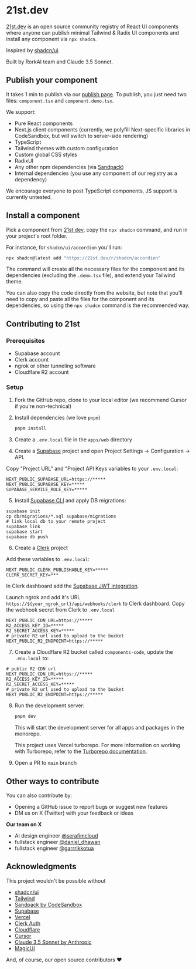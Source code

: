 # 21st.dev

[21st.dev](https://21st.dev) is an open source community registry of React UI components where anyone can publish minimal Tailwind & Radix UI components and install any component via `npx shadcn`.

Inspired by [shadcn/ui](https://ui.shadcn.com/).

Built by RorkAI team and Claude 3.5 Sonnet.

## Publish your component

It takes 1 min to publish via our [publish page](https://21st.dev). To publish, you just need two files: `component.tsx` and `component.demo.tsx`.

We support:

- Pure React components
- Next.js client components (currently, we polyfill Next-specific libraries in CodeSandbox, but will switch to server-side rendering)
- TypeScript
- Tailwind themes with custom configuration
- Custom global CSS styles
- RadixUI
- Any other npm dependencies (via [Sandpack](https://sandpack.codesandbox.io/))
- Internal dependencies (you use any component of our registry as a dependency)

We encourage everyone to post TypeScript components, JS support is currently untested.

## Install a component

Pick a component from [21st.dev](https://21st.dev), copy the `npx shadcn` command, and run in your project's root folder.

For instance, for `shadcn/ui/accordion` you'll run:

```bash
npx shadcn@latest add "https://21st.dev/r/shadcn/accordion"
```

The command will create all the necessary files for the component and its dependencies (excluding the `.demo.tsx` file), and extend your Tailwind theme.

You can also copy the code directly from the website, but note that you’ll need to copy and paste all the files for the component and its dependencies, so using the `npx shadcn` command is the recommended way.

## Contributing to 21st

### Prerequisites

- Supabase account
- Clerk account
- ngrok or other tunneling software
- Cloudflare R2 account

### Setup

1. Fork the GitHub repo, clone to your local editor (we recommend Cursor if you're non-technical)

2. Install dependencies (we love `pnpm`)

   ```bash
   pnpm install
   ```

3. Create a `.env.local` file in the `apps/web` directory

4. Create a [Supabase](https://supabase.com) project and open Project Settings -> Configuration -> API.

Copy "Project URL" and "Project API Keys variables to your `.env.local`:

```
NEXT_PUBLIC_SUPABASE_URL=https://*****
NEXT_PUBLIC_SUPABASE_KEY=*****
SUPABASE_SERVICE_ROLE_KEY=*****
```

5. Install [Supabase CLI](https://supabase.com/docs/guides/local-development) and apply DB migrations:

```
supabase init
cp db/migrations/*.sql supabase/migrations
# link local db to your remote project
supabase link
supabase start
supabase db push
```

6. Create a [Clerk](https://clerk.com) project

Add these variables to `.env.local`:

```
NEXT_PUBLIC_CLERK_PUBLISHABLE_KEY=*****
CLERK_SECRET_KEY=***
```

In Clerk dashboard add the [Supabase JWT integration](https://clerk.com/docs/integrations/databases/supabase).

Launch ngrok and add it's URL `https://${your_ngrok_url}/api/webhooks/clerk` to Clerk dashboard.
Copy the webhook secret from Clerk to `.env.local`

```
NEXT_PUBLIC_CDN_URL=https://*****
R2_ACCESS_KEY_ID=*****
R2_SECRET_ACCESS_KEY=*****
# private R2 url used to upload to the bucket
NEXT_PUBLIC_R2_ENDPOINT=https://*****
```

7. Create a Cloudflare R2 bucket called `components-code`, update the `.env.local` to:

```
# public R2 CDN url
NEXT_PUBLIC_CDN_URL=https://*****
R2_ACCESS_KEY_ID=*****
R2_SECRET_ACCESS_KEY=*****
# private R2 url used to upload to the bucket
NEXT_PUBLIC_R2_ENDPOINT=https://*****
```

8. Run the development server:

   ```bash
   pnpm dev
   ```

   This will start the development server for all apps and packages in the monorepo.

   This project uses Vercel turborepo. For more information on working with Turborepo, refer to the [Turborepo documentation](https://turbo.build/repo/docs).

9. Open a PR to `main` branch

## Other ways to contribute

You can also contribute by:

- Opening a GitHub issue to report bugs or suggest new features
- DM us on X (Twitter) with your feedback or ideas

**Our team on X**

- AI design engineer [@serafimcloud](https://x.com/serafimcloud)
- fullstack engineer [@daniel_dhawan](https://x.com/daniel_dhawan)
- fullstack engineer [@garrrikkotua](https://x.com/garrrikkotua)

## Acknowledgments

This project wouldn't be possible without

- [shadcn/ui](https://ui.shadcn.com/)
- [Tailwind](https://tailwindui.com/)
- [Sandpack by CodeSandbox](https://sandpack.codesandbox.io/)
- [Supabase](https://supabase.com)
- [Vercel](https://vercel.com)
- [Clerk Auth](https://clerk.com)
- [Cloudflare](https://cloudlfare.com)
- [Cursor](https://cursor.com)
- [Claude 3.5 Sonnet by Anthropic](https://anthropic.com/)
- [MagicUI](https://magicui.com)

And, of course, our open source contributors ❤️
